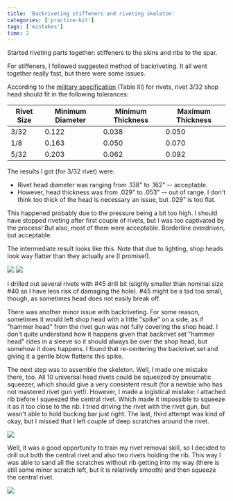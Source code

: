 ```yaml
---
title: 'Backriveting stiffeners and riveting skeleton'
categories: ['practice-kit']
tags: ['mistakes']
time: 2
---
```


Started riveting parts together: stiffeners to the skins and ribs to the spar.

<!-- more -->

For stiffeners, I followed suggested method of backriveting. It all went together really fast, but there were some issues.

According to the [military specification](https://www.vansaircraft.com/wp-content/uploads/2019/02/MIL-R-47196A_MI.pdf) (Table III) for rivets, rivet 3/32 shop head should fit in the following tolerances:

| Rivet Size | Minimum Diameter | Minimum Thickness | Maximum Thickness |
| ---------- | ---------------- | ----------------- | ----------------- |
| 3/32       | 0.122            | 0.038             | 0.050             |
| 1/8        | 0.163            | 0.050             | 0.070             |
| 5/32       | 0.203            | 0.062             | 0.092             |

The results I got (for 3/32 rivet) were:

- Rivet head diameter was ranging from .138" to .162" -- acceptable.
- However, head thickness was from .029" to .053" -- out of range. I don't think too thick of the head is necessary an issue, but .029" is too flat.

This happened probably due to the pressure being a bit too high. I should have stopped riveting after first couple of rivets, but I was too captivated by the process! But also, most of them were acceptable. Borderline overdriven, but acceptable.

The intermediate result looks like this. Note that due to lighting, shop heads look way flatter than they actually are (I promise!).

![](0-stiffeners-riveted.jpeg?nf_resize=smartcrop&w=480&h=360)
![](1-stiffeners-riveted.jpeg?nf_resize=smartcrop&w=480&h=360)

I drilled out several rivets with #45 drill bit (slighly smaller than nominal size #40 so I have less risk of damaging the hole). #45 might be a tad too small, though, as sometimes head does not easily break off.

There was another minor issue with backriveting. For some reason, sometimes it would left shop head with a little "spike" on a side, as if "hammer head" from the rivet gun was not fully covering the shop head. I don't quite understand how it happens given that backrivet set "hammer head" rides in a sleeve so it should always be over the shop head, but somehow it does happens. I found that re-centering the backrivet set and giving it a gentle blow flattens this spike.

<Mistake /> The next step was to assemble the skeleton. Well, I made one mistake there, too. All 10 universal head rivets could be squeezed by pneumatic squeezer, which should give a very consistent result (for a newbie who has not mastered rivet gun yet!). However, I made a logistical mistake: I attached rib before I squeezed the central rivet. Which made it impossible to squeeze it as it too close to the rib. I tried driving the rivet with the rivet gun, but wasn't able to hold bucking bar just right. The last, third attempt was kind of okay, but I missed that I left couple of deep scratches around the rivet.

![](2-damaged-spar.jpeg?nf_resize=smartcrop&w=480&h=360)

Well, it was a good opportunity to train my rivet removal skill, so I decided to drill out both the central rivet and also two rivets holding the rib. This way I was able to sand all the scratches without rib getting into my way (there is still some minor scratch left, but it is relatively smooth) and then squeeze the central rivet.

![](3-scratches-removed.jpeg?nf_resize=smartcrop&w=480&h=360)
